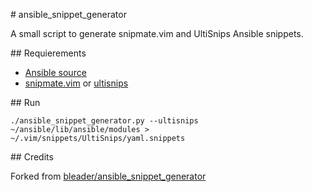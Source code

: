# ansible_snippet_generator

A small script to generate snipmate.vim and UltiSnips Ansible snippets.

## Requierements

- [Ansible source](/ansible/ansible)
- [snipmate.vim](/msanders/snipmate.vim) or [ultisnips](/SirVer/ultisnips)

## Run

```
./ansible_snippet_generator.py --ultisnips ~/ansible/lib/ansible/modules > ~/.vim/snippets/UltiSnips/yaml.snippets
```

## Credits

Forked from [bleader/ansible_snippet_generator](/bleader/ansible_snippet_generator)
